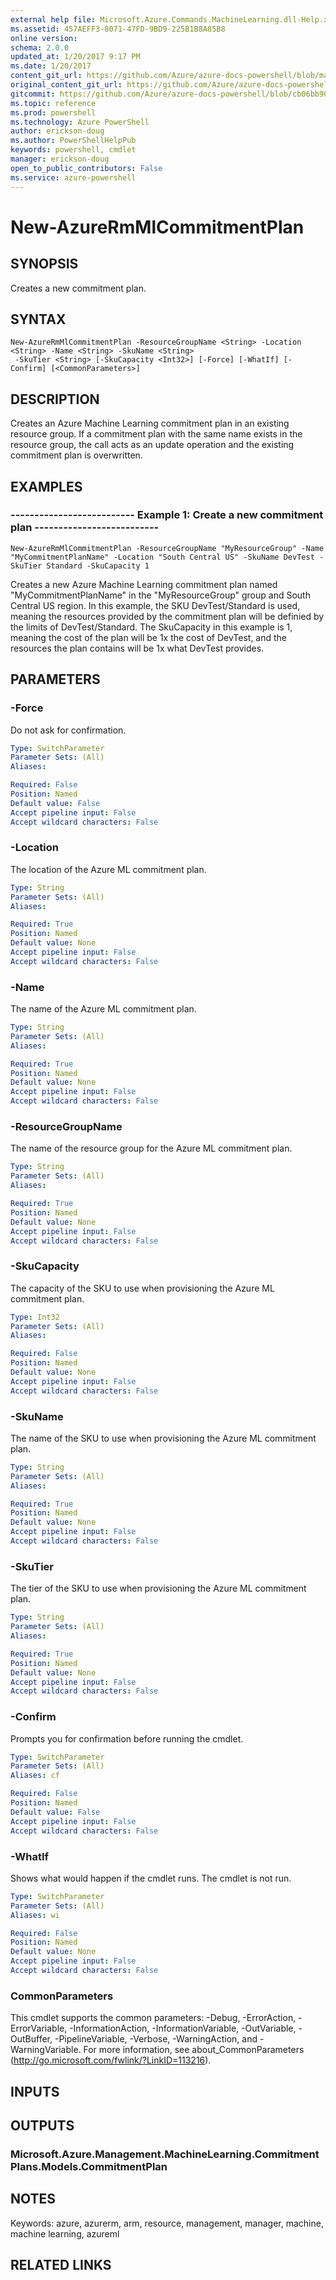 ```yaml
---
external help file: Microsoft.Azure.Commands.MachineLearning.dll-Help.xml
ms.assetid: 457AEFF3-8071-47FD-9BD9-225B1B8A85B8
online version: 
schema: 2.0.0
updated_at: 1/20/2017 9:17 PM
ms.date: 1/20/2017
content_git_url: https://github.com/Azure/azure-docs-powershell/blob/master/azureps-cmdlets-docs/ResourceManager/AzureRM.MachineLearning/v0.11.3/New-AzureRmMlCommitmentPlan.md
original_content_git_url: https://github.com/Azure/azure-docs-powershell/blob/master/azureps-cmdlets-docs/ResourceManager/AzureRM.MachineLearning/v0.11.3/New-AzureRmMlCommitmentPlan.md
gitcommit: https://github.com/Azure/azure-docs-powershell/blob/cb06bb906911a2a2e1f57adbafe0c0c97a0b205b/azureps-cmdlets-docs/ResourceManager/AzureRM.MachineLearning/v0.11.3/New-AzureRmMlCommitmentPlan.md
ms.topic: reference
ms.prod: powershell
ms.technology: Azure PowerShell
author: erickson-doug
ms.author: PowerShellHelpPub
keywords: powershell, cmdlet
manager: erickson-doug
open_to_public_contributors: False
ms.service: azure-powershell
---
```


# New-AzureRmMlCommitmentPlan

## SYNOPSIS
Creates a new commitment plan.

## SYNTAX

```
New-AzureRmMlCommitmentPlan -ResourceGroupName <String> -Location <String> -Name <String> -SkuName <String>
 -SkuTier <String> [-SkuCapacity <Int32>] [-Force] [-WhatIf] [-Confirm] [<CommonParameters>]
```

## DESCRIPTION
Creates an Azure Machine Learning commitment plan in an existing resource group.
If a commitment plan with the same name exists in the resource group, the call acts as an update operation and the existing commitment plan is overwritten.

## EXAMPLES

### --------------------------  Example 1: Create a new commitment plan  --------------------------
```
New-AzureRmMlCommitmentPlan -ResourceGroupName "MyResourceGroup" -Name "MyCommitmentPlanName" -Location "South Central US" -SkuName DevTest -SkuTier Standard -SkuCapacity 1
```

Creates a new Azure Machine Learning commitment plan named "MyCommitmentPlanName" in the "MyResourceGroup" group and South Central US region.
In this example, the SKU DevTest/Standard is used, meaning the resources provided by the commitment plan will be definied by the limits of DevTest/Standard.
The SkuCapacity in this example is 1, meaning the cost of the plan will be 1x the cost of DevTest, and the resources the plan contains will be 1x what DevTest provides.

## PARAMETERS

### -Force
Do not ask for confirmation.

```yaml
Type: SwitchParameter
Parameter Sets: (All)
Aliases: 

Required: False
Position: Named
Default value: False
Accept pipeline input: False
Accept wildcard characters: False
```

### -Location
The location of the Azure ML commitment plan.

```yaml
Type: String
Parameter Sets: (All)
Aliases: 

Required: True
Position: Named
Default value: None
Accept pipeline input: False
Accept wildcard characters: False
```

### -Name
The name of the Azure ML commitment plan.

```yaml
Type: String
Parameter Sets: (All)
Aliases: 

Required: True
Position: Named
Default value: None
Accept pipeline input: False
Accept wildcard characters: False
```

### -ResourceGroupName
The name of the resource group for the Azure ML commitment plan.

```yaml
Type: String
Parameter Sets: (All)
Aliases: 

Required: True
Position: Named
Default value: None
Accept pipeline input: False
Accept wildcard characters: False
```

### -SkuCapacity
The capacity of the SKU to use when provisioning the Azure ML commitment plan.

```yaml
Type: Int32
Parameter Sets: (All)
Aliases: 

Required: False
Position: Named
Default value: None
Accept pipeline input: False
Accept wildcard characters: False
```

### -SkuName
The name of the SKU to use when provisioning the Azure ML commitment plan.

```yaml
Type: String
Parameter Sets: (All)
Aliases: 

Required: True
Position: Named
Default value: None
Accept pipeline input: False
Accept wildcard characters: False
```

### -SkuTier
The tier of the SKU to use when provisioning the Azure ML commitment plan.

```yaml
Type: String
Parameter Sets: (All)
Aliases: 

Required: True
Position: Named
Default value: None
Accept pipeline input: False
Accept wildcard characters: False
```

### -Confirm
Prompts you for confirmation before running the cmdlet.

```yaml
Type: SwitchParameter
Parameter Sets: (All)
Aliases: cf

Required: False
Position: Named
Default value: False
Accept pipeline input: False
Accept wildcard characters: False
```

### -WhatIf
Shows what would happen if the cmdlet runs.
The cmdlet is not run.

```yaml
Type: SwitchParameter
Parameter Sets: (All)
Aliases: wi

Required: False
Position: Named
Default value: None
Accept pipeline input: False
Accept wildcard characters: False
```

### CommonParameters
This cmdlet supports the common parameters: -Debug, -ErrorAction, -ErrorVariable, -InformationAction, -InformationVariable, -OutVariable, -OutBuffer, -PipelineVariable, -Verbose, -WarningAction, and -WarningVariable. For more information, see about_CommonParameters (http://go.microsoft.com/fwlink/?LinkID=113216).

## INPUTS

## OUTPUTS

### Microsoft.Azure.Management.MachineLearning.CommitmentPlans.Models.CommitmentPlan

## NOTES
Keywords: azure, azurerm, arm, resource, management, manager, machine, machine learning, azureml

## RELATED LINKS

